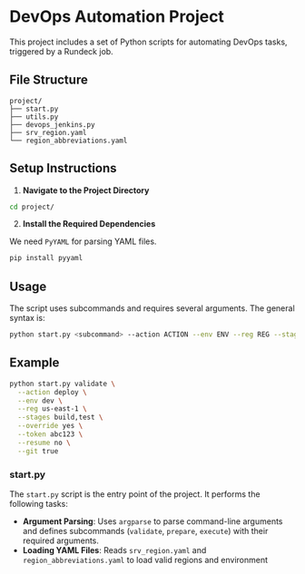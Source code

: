 # DevOps Automation Project

This project includes a set of Python scripts for automating DevOps tasks, triggered by a Rundeck job.

## File Structure

```
project/
├── start.py
├── utils.py
├── devops_jenkins.py
├── srv_region.yaml
└── region_abbreviations.yaml
```

## Setup Instructions

1. **Navigate to the Project Directory**

```bash
cd project/
```

2. **Install the Required Dependencies**

We need `PyYAML` for parsing YAML files.

```bash
pip install pyyaml
```

## Usage

The script uses subcommands and requires several arguments. The general syntax is:

```bash
python start.py <subcommand> --action ACTION --env ENV --reg REG --stages STAGES --override OVERRIDE --token TOKEN --resume RESUME --git GIT
```

## Example

```bash
python start.py validate \
  --action deploy \
  --env dev \
  --reg us-east-1 \
  --stages build,test \
  --override yes \
  --token abc123 \
  --resume no \
  --git true
```
### start.py

The `start.py` script is the entry point of the project. It performs the following tasks:

- **Argument Parsing**: Uses `argparse` to parse command-line arguments and defines subcommands (`validate`, `prepare`, `execute`) with their required arguments.
- **Loading YAML Files**: Reads `srv_region.yaml` and `region_abbreviations.yaml` to load valid regions and environment
